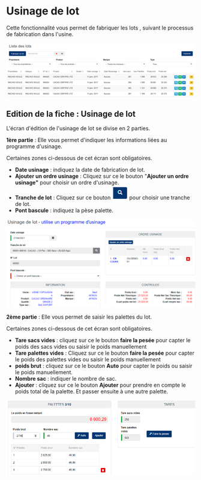 # Usinage de lot

Cette fonctionnalité vous permet de fabriquer les lots , suivant le processus de fabrication dans l'usine.

![](../../.gitbook/assets/listeUsinageLot.PNG)

## **Edition de la fiche :** Usinage de lot

L'écran d'édition de l'usinage de lot se divise en 2 parties.

**1ère partie** : Elle vous permet d'indiquer les informations liées au programme d'usinage.

Certaines zones ci-dessous de cet écran sont obligatoires.

* **Date usinage** : indiquez la date de fabrication de lot.
* **Ajouter un ordre usinage** : Cliquez sur ce le bouton "**Ajouter un ordre usinage"** pour choisir un ordre d'usinage.
* **Tranche de lot** : Cliquez sur ce bouton <img src="../../.gitbook/assets/rechTranche.PNG" alt="" data-size="original"> pour choisir une tranche de lot.
* **Pont bascule** : indiquez la pèse palette.

![](../../.gitbook/assets/editUsinageLot1.PNG)

**2ème partie** : Elle vous permet de saisir les palettes du lot.

Certaines zones ci-dessous de cet écran sont obligatoires.

* **Tare sacs vides** : cliquez sur ce le bouton **faire la pesée** pour capter le poids des sacs vides ou saisir le poids manuellement
* **Tare palettes vides** : Cliquez sur ce le bouton **faire la pesée** pour capter le poids des palettes vides ou saisir le poids manuellement
* **poids brut** : cliquez sur ce le bouton **Auto** pour capter le poids ou saisir le poids manuellement.
* **Nombre sac** : indiquer le nombre de sac.
* **Ajouter** : cliquez sur ce le bouton **Ajouter** pour prendre en compte le poids total de la palette. Et passer ensuite à une autre palette.

![](../../.gitbook/assets/editUsinageLot3.PNG)
